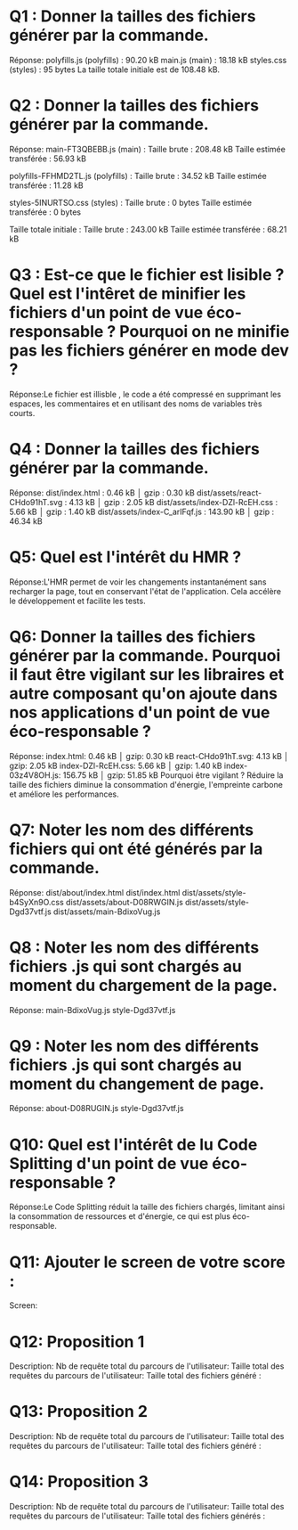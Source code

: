 # Q1 : Donner la tailles des fichiers générer par la commande.
Réponse:
polyfills.js (polyfills) : 90.20 kB
main.js (main) : 18.18 kB
styles.css (styles) : 95 bytes
La taille totale initiale est de 108.48 kB.

# Q2 : Donner la tailles des fichiers générer par la commande.
Réponse:
main-FT3QBEBB.js (main) :
Taille brute : 208.48 kB
Taille estimée transférée : 56.93 kB

polyfills-FFHMD2TL.js (polyfills) :
Taille brute : 34.52 kB
Taille estimée transférée : 11.28 kB

styles-5INURTSO.css (styles) :
Taille brute : 0 bytes
Taille estimée transférée : 0 bytes

Taille totale initiale :
Taille brute : 243.00 kB
Taille estimée transférée : 68.21 kB

# Q3 : Est-ce que le fichier est lisible ? Quel est l'intêret de minifier les fichiers d'un point de vue éco-responsable ? Pourquoi on ne minifie pas les fichiers générer en mode dev ?
Réponse:Le fichier est illisble ,  le code a été compressé en supprimant les espaces, les commentaires et en utilisant des noms de variables très courts. 

# Q4 : Donner la tailles des fichiers générer par la commande.
Réponse:
dist/index.html : 0.46 kB │ gzip : 0.30 kB
dist/assets/react-CHdo91hT.svg : 4.13 kB │ gzip : 2.05 kB
dist/assets/index-DZl-RcEH.css : 5.66 kB │ gzip : 1.40 kB
dist/assets/index-C_arIFqf.js : 143.90 kB │ gzip : 46.34 kB

# Q5: Quel est l'intérêt du HMR ?
Réponse:L'HMR  permet de voir les changements instantanément sans recharger la page, tout en conservant l'état de l'application. Cela accélère le développement et facilite les tests.

# Q6: Donner la tailles des fichiers générer par la commande. Pourquoi il faut être vigilant sur les libraires et autre composant qu'on ajoute dans nos applications d'un point de vue éco-responsable ?
Réponse:
index.html: 0.46 kB │ gzip: 0.30 kB
react-CHdo91hT.svg: 4.13 kB │ gzip: 2.05 kB
index-DZl-RcEH.css: 5.66 kB │ gzip: 1.40 kB
index-03z4V8OH.js: 156.75 kB │ gzip: 51.85 kB
Pourquoi être vigilant ?
Réduire la taille des fichiers diminue la consommation d'énergie, l'empreinte carbone et améliore les performances.

# Q7: Noter les nom des différents fichiers qui ont été générés par la commande.
Réponse:
dist/about/index.html
dist/index.html
dist/assets/style-b4SyXn9O.css
dist/assets/about-D08RWGIN.js
dist/assets/style-Dgd37vtf.js
dist/assets/main-BdixoVug.js

# Q8 : Noter les nom des différents fichiers .js qui sont chargés au moment du chargement de la page.
Réponse:
main-BdixoVug.js
style-Dgd37vtf.js

# Q9 : Noter les nom des différents fichiers .js qui sont chargés au moment du changement de page.
Réponse:
about-D08RUGIN.js
style-Dgd37vtf.js


# Q10: Quel est l'intérêt de lu Code Splitting d'un point de vue éco-responsable ?
Réponse:Le Code Splitting réduit la taille des fichiers chargés, limitant ainsi la consommation de ressources et d'énergie, ce qui est plus éco-responsable.

# Q11: Ajouter le screen de votre score :
Screen:


# Q12:  Proposition 1
Description:
Nb de requête total du parcours de l'utilisateur:
Taille total des requêtes du parcours de l'utilisateur:
Taille total des fichiers généré :

# Q13:  Proposition 2
Description:
Nb de requête total du parcours de l'utilisateur:
Taille total des requêtes du parcours de l'utilisateur:
Taille total des fichiers généré :

# Q14:  Proposition 3
Description:
Nb de requête total du parcours de l'utilisateur:
Taille total des requêtes du parcours de l'utilisateur:
Taille total des fichiers générés :